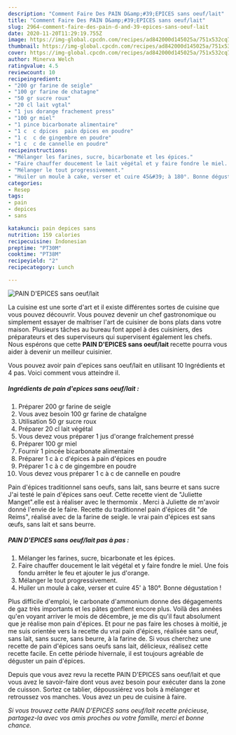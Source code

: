 ```yaml
---
description: "Comment Faire Des PAIN D&amp;#39;EPICES sans oeuf/lait"
title: "Comment Faire Des PAIN D&amp;#39;EPICES sans oeuf/lait"
slug: 2964-comment-faire-des-pain-d-and-39-epices-sans-oeuf-lait
date: 2020-11-20T11:29:19.755Z
image: https://img-global.cpcdn.com/recipes/ad842000d145025a/751x532cq70/pain-depices-sans-oeuflait-photo-principale-de-la-recette.jpg
thumbnail: https://img-global.cpcdn.com/recipes/ad842000d145025a/751x532cq70/pain-depices-sans-oeuflait-photo-principale-de-la-recette.jpg
cover: https://img-global.cpcdn.com/recipes/ad842000d145025a/751x532cq70/pain-depices-sans-oeuflait-photo-principale-de-la-recette.jpg
author: Minerva Welch
ratingvalue: 4.5
reviewcount: 10
recipeingredient:
- "200 gr farine de seigle"
- "100 gr farine de chatagne"
- "50 gr sucre roux"
- "20 cl lait vgtal"
- "1 jus dorange frachement press"
- "100 gr miel"
- "1 pince bicarbonate alimentaire"
- "1 c  c dpices  pain dpices en poudre"
- "1 c  c de gingembre en poudre"
- "1 c  c de cannelle en poudre"
recipeinstructions:
- "Mélanger les farines, sucre, bicarbonate et les épices."
- "Faire chauffer doucement le lait végétal et y faire fondre le miel. Une fois fondu arrêter le feu et ajouter le jus d&#39;orange."
- "Mélanger le tout progressivement."
- "Huiler un moule à cake, verser et cuire 45&#39; à 180°. Bonne dégustation !"
categories:
- Resep
tags:
- pain
- depices
- sans

katakunci: pain depices sans 
nutrition: 159 calories
recipecuisine: Indonesian
preptime: "PT30M"
cooktime: "PT38M"
recipeyield: "2"
recipecategory: Lunch

---
```



![PAIN D&#39;EPICES sans oeuf/lait](https://img-global.cpcdn.com/recipes/ad842000d145025a/751x532cq70/pain-depices-sans-oeuflait-photo-principale-de-la-recette.jpg)

La cuisine est une sorte d'art et il existe différentes sortes de cuisine que vous pouvez découvrir. Vous pouvez devenir un chef gastronomique ou simplement essayer de maîtriser l'art de cuisiner de bons plats dans votre maison. Plusieurs tâches au bureau font appel à des cuisiniers, des préparateurs et des superviseurs qui supervisent également les chefs. Nous espérons que cette <strong> PAIN D&#39;EPICES sans oeuf/lait </strong> recette pourra vous aider à devenir un meilleur cuisinier.

<!--inarticleads1-->

Vous pouvez avoir pain d&#39;epices sans oeuf/lait en utilisant 10 Ingrédients et 4 pas. Voici comment vous atteindre il.

##### Ingrédients de pain d&#39;epices sans oeuf/lait :

1. Préparer 200 gr farine de seigle
1. Vous avez besoin 100 gr farine de chataîgne
1. Utilisation 50 gr sucre roux
1. Préparer 20 cl lait végétal
1. Vous devez vous préparer 1 jus d&#39;orange fraîchement pressé
1. Préparer 100 gr miel
1. Fournir 1 pincée bicarbonate alimentaire
1. Préparer 1 c à c d&#39;épices à pain d&#39;épices en poudre
1. Préparer 1 c à c de gingembre en poudre
1. Vous devez vous préparer 1 c à c de cannelle en poudre


Pain d&#39;épices traditionnel sans oeufs, sans lait, sans beurre et sans sucre J&#39;ai testé le pain d&#39;épices sans oeuf. Cette recette vient de &#34;Juliette Manget&#34;.elle est à réaliser avec le thermomix . Merci à Juliette de m&#39;avoir donné l&#39;envie de le faire. Recette du traditionnel pain d&#39;épices dit &#34;de Reims&#34;, réalisé avec de la farine de seigle. le vrai pain d&#39;épices est sans œufs, sans lait et sans beurre. 

<!--inarticleads2-->

##### PAIN D&#39;EPICES sans oeuf/lait pas à pas :

1. Mélanger les farines, sucre, bicarbonate et les épices.
1. Faire chauffer doucement le lait végétal et y faire fondre le miel. Une fois fondu arrêter le feu et ajouter le jus d&#39;orange.
1. Mélanger le tout progressivement.
1. Huiler un moule à cake, verser et cuire 45&#39; à 180°. Bonne dégustation !


Plus difficile d&#39;emploi, le carbonate d&#39;ammonium donne des dégagements de gaz très importants et les pâtes gonflent encore plus. Voilà des années qu&#39;en voyant arriver le mois de décembre, je me dis qu&#39;il faut absolument que je réalise mon pain d&#39;épices. Et pour ne pas faire les choses à moitié, je me suis orientée vers la recette du vrai pain d&#39;épices, réalisée sans oeuf, sans lait, sans sucre, sans beurre, à la farine de. Si vous cherchez une recette de pain d&#39;épices sans oeufs sans lait, délicieux, réalisez cette recette facile. En cette période hivernale, il est toujours agréable de déguster un pain d&#39;épices. 

<!--inarticleads1-->

<p>
Depuis que vous avez revu la recette PAIN D&#39;EPICES sans oeuf/lait et que vous avez le savoir-faire dont vous avez besoin pour exécuter dans la zone de cuisson. Sortez ce tablier, dépoussiérez vos bols à mélanger et retroussez vos manches. Vous avez un peu de cuisine à faire.
</p>

<p>
<i>Si vous trouvez cette PAIN D&#39;EPICES sans oeuf/lait recette précieuse, partagez-la avec vos amis proches ou votre famille, merci et bonne chance.</i>
</p>
